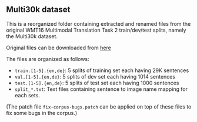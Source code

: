 Multi30k dataset
---

This is a reorganized folder containing extracted and renamed files from
the original WMT16 Multimodal Translation Task 2 train/dev/test splits, namely
the Multi30k dataset.

Original files can be downloaded from [here](http://www.statmt.org/wmt16/multimodal-task.html)

The files are organized as follows:
  - `train.[1-5].{en,de}`: 5 splits of training set each having 29K sentences
  - `val.[1-5].{en,de}`: 5 splits of dev set each having 1014 sentences
  - `test.[1-5].{en,de}`: 5 splits of test set each having 1000 sentences
  - `split_*.txt`: Text files containing sentence to image name mapping for each sets.

(The patch file `fix-corpus-bugs.patch` can be applied on top of these files to fix some bugs
in the corpus.)
